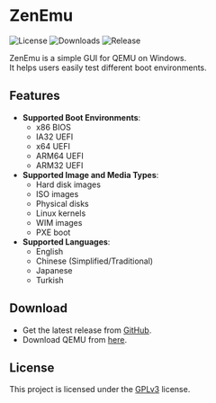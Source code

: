 ﻿# ZenEmu

![License](https://img.shields.io/github/license/a1ive/ZenEmu) ![Downloads](https://img.shields.io/github/downloads/a1ive/ZenEmu/total) ![Release](https://img.shields.io/github/v/release/a1ive/ZenEmu)  

ZenEmu is a simple GUI for QEMU on Windows.  
It helps users easily test different boot environments.  

## Features

- **Supported Boot Environments**:
  - x86 BIOS
  - IA32 UEFI
  - x64 UEFI
  - ARM64 UEFI
  - ARM32 UEFI
- **Supported Image and Media Types**:
  - Hard disk images
  - ISO images
  - Physical disks
  - Linux kernels
  - WIM images
  - PXE boot
- **Supported Languages**:
  - English
  - Chinese (Simplified/Traditional)
  - Japanese
  - Turkish

## Download
  - Get the latest release from [GitHub](https://github.com/a1ive/ZenEmu/releases).
  - Download QEMU from [here](https://qemu.weilnetz.de/w64/).

## License

This project is licensed under the [GPLv3](https://www.gnu.org/licenses/gpl-3.0.en.html) license.
